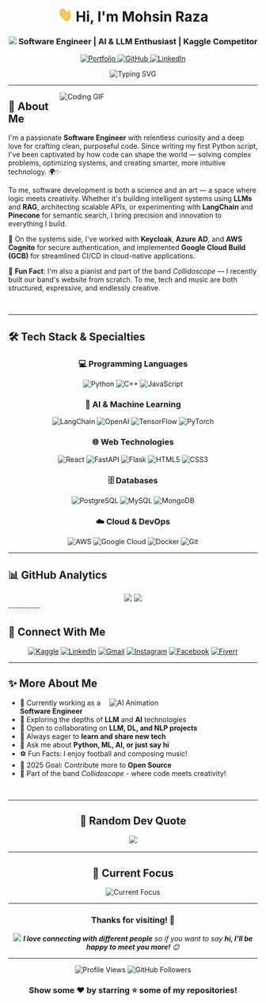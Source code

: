 <div align="center">

# <img src="https://raw.githubusercontent.com/ABSphreak/ABSphreak/master/gifs/Hi.gif" width="30px" height="30px"> Hi, I'm Mohsin Raza

### <img src="https://media.giphy.com/media/WUlplcMpOCEmTGBtBW/giphy.gif" width="30"> Software Engineer | AI & LLM Enthusiast | Kaggle Competitor

<p align="center"> <a href="https://mohsin-raza.vercel.app/"> <img src="https://img.shields.io/badge/🌐_Portfolio-FF6B6B?style=for-the-badge&logoColor=white" alt="Portfolio"/> </a> <a href="https://github.com/Mohsinrazaa"> <img src="https://img.shields.io/badge/💻_GitHub-181717?style=for-the-badge&logo=github&logoColor=white" alt="GitHub"/> </a> <a href="https://www.linkedin.com/in/mohsin-raza-46b5a6134"> <img src="https://img.shields.io/badge/🔗_LinkedIn-0077B5?style=for-the-badge&logo=linkedin&logoColor=white" alt="LinkedIn"/> </a> </p> </div> <div align="center"> <img src="https://readme-typing-svg.herokuapp.com?font=Fira+Code&size=22&duration=3000&pause=1000&color=36BCF7&center=true&width=440&lines=Welcome+to+my+GitHub+Profile!;Software+Engineer+%26+AI+Enthusiast;Building+the+Future+with+Code;Always+Learning+New+Technologies" alt="Typing SVG" /> </div>

----------

<img align="right" alt="Coding GIF" src="https://media.giphy.com/media/L8K62iTDkzGX6/giphy.gif" width="400px" />

## 🚀 About Me

I'm a passionate **Software Engineer** with relentless curiosity and a deep love for crafting clean, purposeful code. Since writing my first Python script, I've been captivated by how code can shape the world — solving complex problems, optimizing systems, and creating smarter, more intuitive technology. 🌍✨

To me, software development is both a science and an art — a space where logic meets creativity. Whether it's building intelligent systems using **LLMs** and **RAG**, architecting scalable APIs, or experimenting with **LangChain** and **Pinecone** for semantic search, I bring precision and innovation to everything I build.

🔐 On the systems side, I've worked with **Keycloak**, **Azure AD**, and **AWS Cognito** for secure authentication, and implemented **Google Cloud Build (GCB)** for streamlined CI/CD in cloud-native applications.

🎵 **Fun Fact**: I'm also a pianist and part of the band _Collidoscope_ — I recently built our band's website from scratch. To me, tech and music are both structured, expressive, and endlessly creative.

<br clear="right"/>

----------

## 🛠️ Tech Stack & Specialties

<div align="center">

### 💻 Programming Languages

![Python](https://img.shields.io/badge/Python-3776AB?style=for-the-badge&logo=python&logoColor=white) ![C++](https://img.shields.io/badge/C++-00599C?style=for-the-badge&logo=cplusplus&logoColor=white) ![JavaScript](https://img.shields.io/badge/JavaScript-F7DF1E?style=for-the-badge&logo=javascript&logoColor=black)

### 🤖 AI & Machine Learning

![LangChain](https://img.shields.io/badge/LangChain-1C3C3C?style=for-the-badge&logo=langchain&logoColor=white) ![OpenAI](https://img.shields.io/badge/OpenAI-412991?style=for-the-badge&logo=openai&logoColor=white) ![TensorFlow](https://img.shields.io/badge/TensorFlow-FF6F00?style=for-the-badge&logo=tensorflow&logoColor=white) ![PyTorch](https://img.shields.io/badge/PyTorch-EE4C2C?style=for-the-badge&logo=pytorch&logoColor=white)

### 🌐 Web Technologies

![React](https://img.shields.io/badge/React-20232A?style=for-the-badge&logo=react&logoColor=61DAFB) ![FastAPI](https://img.shields.io/badge/FastAPI-005571?style=for-the-badge&logo=fastapi) ![Flask](https://img.shields.io/badge/Flask-000000?style=for-the-badge&logo=flask&logoColor=white) ![HTML5](https://img.shields.io/badge/HTML5-E34F26?style=for-the-badge&logo=html5&logoColor=white) ![CSS3](https://img.shields.io/badge/CSS3-1572B6?style=for-the-badge&logo=css3&logoColor=white)

### 🗄️ Databases

![PostgreSQL](https://img.shields.io/badge/PostgreSQL-316192?style=for-the-badge&logo=postgresql&logoColor=white) ![MySQL](https://img.shields.io/badge/MySQL-005C84?style=for-the-badge&logo=mysql&logoColor=white) ![MongoDB](https://img.shields.io/badge/MongoDB-4EA94B?style=for-the-badge&logo=mongodb&logoColor=white)

### ☁️ Cloud & DevOps

![AWS](https://img.shields.io/badge/AWS-FF9900?style=for-the-badge&logo=amazonaws&logoColor=white) ![Google Cloud](https://img.shields.io/badge/Google_Cloud-4285F4?style=for-the-badge&logo=google-cloud&logoColor=white) ![Docker](https://img.shields.io/badge/Docker-2CA5E0?style=for-the-badge&logo=docker&logoColor=white) ![Git](https://img.shields.io/badge/Git-F05032?style=for-the-badge&logo=git&logoColor=white)

</div>

----------

## 📊 GitHub Analytics

<div align="center"> <img height="180em" src="https://github-readme-stats-eight-theta.vercel.app/api?username=Mohsinrazaa&show_icons=true&theme=algolia&include_all_commits=true&count_private=true"/> <img height="180em" src="https://github-readme-stats-eight-theta.vercel.app/api/top-langs/?username=Mohsinrazaa&layout=compact&langs_count=8&theme=algolia"/> </div>
----------


## 🤝 Connect With Me

<div align="center">

[![Kaggle](https://img.shields.io/badge/Kaggle-20BEFF?style=for-the-badge&logo=kaggle&logoColor=white)](https://www.kaggle.com/razamh) [![LinkedIn](https://img.shields.io/badge/LinkedIn-0077B5?style=for-the-badge&logo=linkedin&logoColor=white)](https://www.linkedin.com/in/mohsin-raza-46b5a6134) [![Gmail](https://img.shields.io/badge/Gmail-D14836?style=for-the-badge&logo=gmail&logoColor=white)](mailto:razam6568@gmail.com) [![Instagram](https://img.shields.io/badge/Instagram-E4405F?style=for-the-badge&logo=instagram&logoColor=white)](https://www.instagram.com/mohsin_raza_40) [![Facebook](https://img.shields.io/badge/Facebook-1877F2?style=for-the-badge&logo=facebook&logoColor=white)](https://www.facebook.com/razam66) [![Fiverr](https://img.shields.io/badge/Fiverr-1DBF73?style=for-the-badge&logo=fiverr&logoColor=white)](https://www.fiverr.com/s2/7f29466eb7)

</div>

----------

## ✨ More About Me

<img align="right" alt="AI Animation" src="https://media.giphy.com/media/SWoSkN6DxTszqIKEqv/giphy.gif" width="300px" />

-   🔭 Currently working as a **Software Engineer**
-   🌱 Exploring the depths of **LLM** and **AI** technologies
-   👯 Open to collaborating on **LLM, DL, and NLP projects**
-   🤝 Always eager to **learn and share new tech**
-   💬 Ask me about **Python, ML, AI, or just say hi**
-   ⚽ Fun Facts: I enjoy football and composing music!
-   🥅 2025 Goal: Contribute more to **Open Source**
-   🎹 Part of the band _Collidoscope_ - where code meets creativity!

<br clear="right"/>

----------

<div align="center">

## 💭 Random Dev Quote

![](https://quotes-github-readme.vercel.app/api?type=horizontal&theme=algolia)

----------

## 🎯 Current Focus

<img src="https://readme-typing-svg.herokuapp.com?font=Fira+Code&pause=1000&color=36BCF7&center=true&width=435&lines=Building+AI-Powered+Applications;Exploring+Large+Language+Models;Contributing+to+Open+Source;Learning+New+Technologies" alt="Current Focus" />

----------

### Thanks for visiting! 🚀

<img src="https://media.giphy.com/media/LnQjpWaON8nhr21vNW/giphy.gif" width="60"> <em><b>I love connecting with different people</b> so if you want to say <b>hi, I'll be happy to meet you more!</b> 😊</em>

</div>

----------

<div align="center"> <img src="https://komarev.com/ghpvc/?username=Mohsinrazaa&color=blueviolet&style=for-the-badge" alt="Profile Views" /> <img src="https://img.shields.io/github/followers/Mohsinrazaa?style=for-the-badge&color=orange&labelColor=ce4630" alt="GitHub Followers" /> </div> <div align="center">

### Show some ❤️ by starring ⭐ some of my repositories!

</div>
